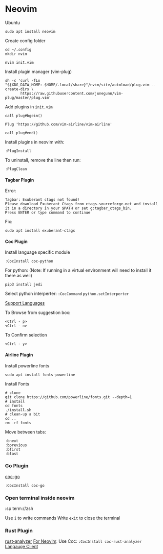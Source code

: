 # Neovim 

Ubuntu
```
sudo apt install neovim
```

Create config folder 
```
cd ~/.config
mkdir nvim

nvim init.vim
```

Install plugin manager (vim-plug)
```
sh -c 'curl -fLo "${XDG_DATA_HOME:-$HOME/.local/share}"/nvim/site/autoload/plug.vim --create-dirs \
       https://raw.githubusercontent.com/junegunn/vim-plug/master/plug.vim'
```

Add plugins in `init.vim`
```
call plug#bgein()

Plug 'https://github.com/vim-airline/vim-airline'

call plug#end()
```

Install plugins in neovim with:
```
:PlugInstall
```

To uninstall, remove the line then run:
```
:PlugClean
```

#### Tagbar Plugin
Error:
```
Tagbar: Exuberant ctags not found!                                                                                                  
Please download Exuberant Ctags from ctags.sourceforge.net and install it in a directory in your $PATH or set g:tagbar_ctags_bin.
Press ENTER or type command to continue
```

Fix: 
```
sudo apt install exuberant-ctags 
```

#### Coc Plugin

Install language specific module
```
:CocInstall coc-python
```

For python:
(Note: If running in a virtual environment will need to install it there as well)
```
pip3 install jedi
```

Select python interperter:
`:CocCommand`
`python.setInterperter`

[Support Languages](https://github.com/neoclide/coc.nvim/wiki/Language-servers#supported-features)

To Browse from suggestion box:

```
<Ctrl - p>
<Ctrl - n>
```

To Confirm selection

```
<Ctrl - y>  
```

#### Airline Plugin
Install powerline fonts
```
sudo apt install fonts-powerline
```

Install Fonts
```
# clone
git clone https://github.com/powerline/fonts.git --depth=1
# install
cd fonts
./install.sh
# clean-up a bit
cd ..
rm -rf fonts
```

Move between tabs:
```
:bnext
:bprevious
:bfirst
:blast
```

### Go Plugin
[coc-go](https://github.com/josa42/coc-go)
```
:CocInstall coc-go
```

### Open terminal inside neovim
:sp term://zsh

Use `i` to write commands 
Write `exit` to close the terminal

### Rust Plugin
[rust-analyzer](https://rust-analyzer.github.io/)
[For Neovim](https://rust-analyzer.github.io/manual.html#vimneovim): Use Coc: `:CocInstall coc-rust-analyzer`
[Langauge Client](https://github.com/autozimu/LanguageClient-neovim)
